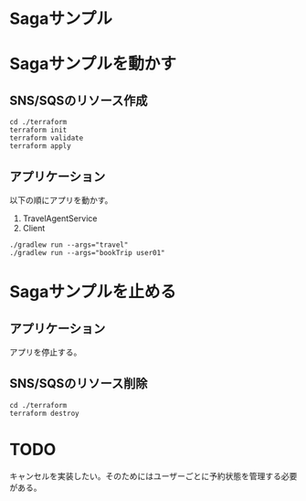 # Sagaサンプル

# Sagaサンプルを動かす
## SNS/SQSのリソース作成
```shell
cd ./terraform
terraform init
terraform validate
terraform apply
```

## アプリケーション
以下の順にアプリを動かす。
1. TravelAgentService
1. Client

```shell
./gradlew run --args="travel"
./gradlew run --args="bookTrip user01"
```

# Sagaサンプルを止める
## アプリケーション
アプリを停止する。

## SNS/SQSのリソース削除
```shell
cd ./terraform
terraform destroy
```

# TODO
キャンセルを実装したい。そのためにはユーザーごとに予約状態を管理する必要がある。
